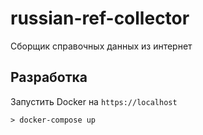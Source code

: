 # russian-ref-collector

Сборщик справочных данных из интернет

## Разработка

Запустить Docker на `https://localhost`

```
> docker-compose up
```
